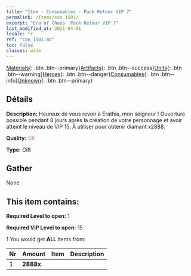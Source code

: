 ```yaml
---
title: "Item - Consumables - Pack Retour VIP 7"
permalink: /Items/con_1501/
excerpt: "Era of Chaos  Pack Retour VIP 7"
last_modified_at: 2021-04-01
locale: fr
ref: "con_1501.md"
toc: false
classes: wide
---
```

 [Materials](/fr/Items/){: .btn .btn--primary}[Artifacts](/fr/Items/Artifacts/){: .btn .btn--success}[Units](/fr/Items/Units/){: .btn .btn--warning}[Heroes](/fr/Items/Heroes/){: .btn .btn--danger}[Consumables](/fr/Items/Consumables/){: .btn .btn--info}[Unknown](/fr/Items/Unknown/){: .btn .btn--primary}

## Détails
 **Description:** Heureux de vous revoir à Erathia, mon seigneur ! Ouverture possible pendant 8 jours après la création de votre personnage et avoir atteint le niveau de VIP 15. À utiliser pour obtenir diamant x2888.

 **Quality:** <span style="color: #DA70D6">OK</span>

 **Type:** Gift

## Gather

  None

## This item contains:

 **Required Level to open:** 1

 **Required VIP Level to open:** 15

 1 You would get **ALL** items  from:

  | Nr | Amount |     Item    | Description |
  |:---|:-------|:------------|:-----------:|
  | 1 |  **2888x** | <i class="fas fa-gem"/> |  | 
